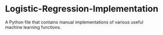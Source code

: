 # Logistic-Regression-Implementation
A Python file that contains manual implementations of various useful machine learning functions.

